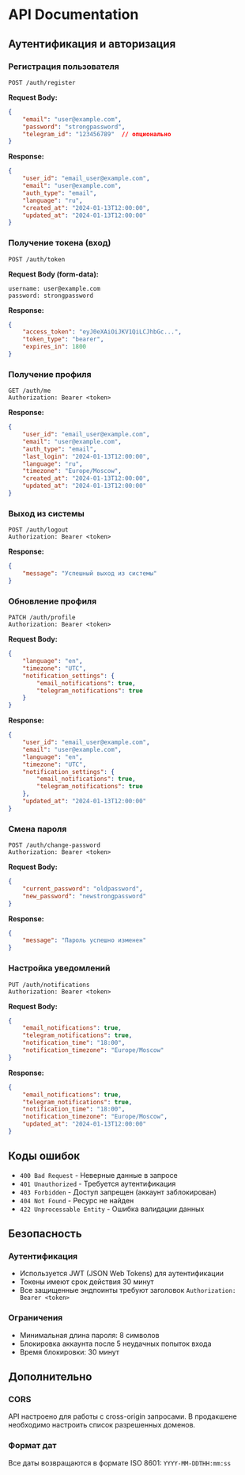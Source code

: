 # API Documentation

## Аутентификация и авторизация

### Регистрация пользователя
```http
POST /auth/register
```

**Request Body:**
```json
{
    "email": "user@example.com",
    "password": "strongpassword",
    "telegram_id": "123456789"  // опционально
}
```

**Response:**
```json
{
    "user_id": "email_user@example.com",
    "email": "user@example.com",
    "auth_type": "email",
    "language": "ru",
    "created_at": "2024-01-13T12:00:00",
    "updated_at": "2024-01-13T12:00:00"
}
```

### Получение токена (вход)
```http
POST /auth/token
```

**Request Body (form-data):**
```
username: user@example.com
password: strongpassword
```

**Response:**
```json
{
    "access_token": "eyJ0eXAiOiJKV1QiLCJhbGc...",
    "token_type": "bearer",
    "expires_in": 1800
}
```

### Получение профиля
```http
GET /auth/me
Authorization: Bearer <token>
```

**Response:**
```json
{
    "user_id": "email_user@example.com",
    "email": "user@example.com",
    "auth_type": "email",
    "last_login": "2024-01-13T12:00:00",
    "language": "ru",
    "timezone": "Europe/Moscow",
    "created_at": "2024-01-13T12:00:00",
    "updated_at": "2024-01-13T12:00:00"
}
```

### Выход из системы
```http
POST /auth/logout
Authorization: Bearer <token>
```

**Response:**
```json
{
    "message": "Успешный выход из системы"
}
```

### Обновление профиля
```http
PATCH /auth/profile
Authorization: Bearer <token>
```

**Request Body:**
```json
{
    "language": "en",
    "timezone": "UTC",
    "notification_settings": {
        "email_notifications": true,
        "telegram_notifications": true
    }
}
```

**Response:**
```json
{
    "user_id": "email_user@example.com",
    "email": "user@example.com",
    "language": "en",
    "timezone": "UTC",
    "notification_settings": {
        "email_notifications": true,
        "telegram_notifications": true
    },
    "updated_at": "2024-01-13T12:00:00"
}
```

### Смена пароля
```http
POST /auth/change-password
Authorization: Bearer <token>
```

**Request Body:**
```json
{
    "current_password": "oldpassword",
    "new_password": "newstrongpassword"
}
```

**Response:**
```json
{
    "message": "Пароль успешно изменен"
}
```

### Настройка уведомлений
```http
PUT /auth/notifications
Authorization: Bearer <token>
```

**Request Body:**
```json
{
    "email_notifications": true,
    "telegram_notifications": true,
    "notification_time": "18:00",
    "notification_timezone": "Europe/Moscow"
}
```

**Response:**
```json
{
    "email_notifications": true,
    "telegram_notifications": true,
    "notification_time": "18:00",
    "notification_timezone": "Europe/Moscow",
    "updated_at": "2024-01-13T12:00:00"
}
```

## Коды ошибок

- `400 Bad Request` - Неверные данные в запросе
- `401 Unauthorized` - Требуется аутентификация
- `403 Forbidden` - Доступ запрещен (аккаунт заблокирован)
- `404 Not Found` - Ресурс не найден
- `422 Unprocessable Entity` - Ошибка валидации данных

## Безопасность

### Аутентификация
- Используется JWT (JSON Web Tokens) для аутентификации
- Токены имеют срок действия 30 минут
- Все защищенные эндпоинты требуют заголовок `Authorization: Bearer <token>`

### Ограничения
- Минимальная длина пароля: 8 символов
- Блокировка аккаунта после 5 неудачных попыток входа
- Время блокировки: 30 минут

## Дополнительно

### CORS
API настроено для работы с cross-origin запросами. В продакшене необходимо настроить список разрешенных доменов.

### Формат дат
Все даты возвращаются в формате ISO 8601: `YYYY-MM-DDTHH:mm:ss` 